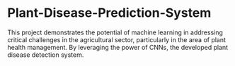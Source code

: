 # Plant-Disease-Prediction-System
This project demonstrates the potential of machine learning in addressing critical challenges in the agricultural sector, particularly in the area of plant health management. By leveraging the power of CNNs, the developed plant disease detection system.
